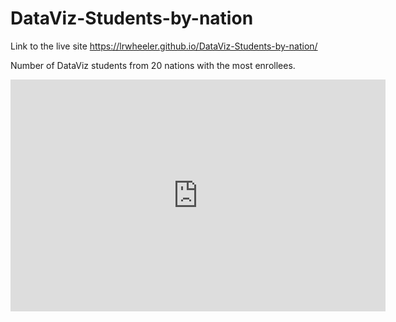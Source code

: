 # DataViz-Students-by-nation

Link to the live site https://lrwheeler.github.io/DataViz-Students-by-nation/

Number of DataViz students from 20 nations with the most enrollees.
<iframe width="600" height="371" seamless frameborder="0" scrolling="no" src="https://docs.google.com/spreadsheets/d/1vpVE3C4cJrSXNTvE-6zf5kgy6eVkeSO5s077Lmxc6Q4/pubchart?oid=374850768&amp;format=interactive"></iframe>


